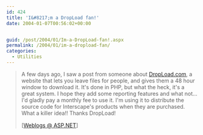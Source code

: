 ```yaml
---
id: 424
title: 'I&#8217;m a DropLoad fan!'
date: 2004-01-07T00:56:02+00:00


guid: /post/2004/01/Im-a-DropLoad-fan!.aspx
permalink: /2004/01/im-a-dropload-fan/
categories:
  - Utilities
---
```

<body xmlns="http://www.w3.org/1999/xhtml">
    <div class="Section1">
        <blockquote style='margin-top:5.0pt;margin-bottom:5.0pt'> 
        <p>
            A few days ago, I saw a post from someone about <a href="http://www.dropload.com" title="http://www.dropload.com">DropLoad.com</a>,
            a website that lets you leave files for people, and gives them a 48 hour window to
            download it. It's done in PHP, but what the heck, it's a great system. I hope they
            add some reporting features and what not... I'd gladly pay a monthly fee to use it.
            I'm using it to distribute the source code for Interscape's products when they are
            purchased. What a killer idea!! Thanks DropLoad!
        </p>
        <p class="MsoNormal">
            <img border="0" width="1" height="1" id="_x0000_i1025" src="http://weblogs.asp.net/rmclaws/aggbug/47893.aspx" />
            <br />
            [<a href="http://weblogs.asp.net/rmclaws/archive/2004/01/06/47893.aspx">Weblogs @
            ASP.NET</a>]
        </p>
        </blockquote>
    </div>
</body>